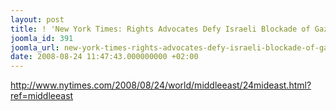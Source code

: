 ```yaml
---
layout: post
title: ! 'New York Times: Rights Advocates Defy Israeli Blockade of Gaza'
joomla_id: 391
joomla_url: new-york-times-rights-advocates-defy-israeli-blockade-of-gaza
date: 2008-08-24 11:47:43.000000000 +02:00
---
```

<p><a href="http://www.nytimes.com/2008/08/24/world/middleeast/24mideast.html?ref=middleeast">http://www.nytimes.com/2008/08/24/world/middleeast/24mideast.html?ref=middleeast</a></p>
